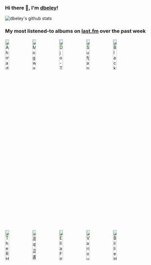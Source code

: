 ### Hi there 👋, I'm [dbeley](https://dbeley.ovh/en)!

![dbeley's github stats](https://github-readme-stats.vercel.app/api?username=dbeley)

### My most listened-to albums on [last.fm](https://www.last.fm/user/d_beley) over the past week

[<img src='https://lastfm.freetls.fastly.net/i/u/300x300/28bbf7dd157e437ac37bce1b8bc8dea9.jpg' width='16%' height='16%' alt='Ahmad Jamal - The Legendary Okeh & Epic Recordings'>](https://www.last.fm/music/ahmad%2bjamal/the%2blegendary%2bokeh%2b%2526%2bepic%2brecordings)&nbsp;
[<img src='https://lastfm.freetls.fastly.net/i/u/300x300/c343fafb09cd844e77487c136cf883ee.jpg' width='16%' height='16%' alt='Mogwai - Young Team'>](https://www.last.fm/music/mogwai/young%2bteam)&nbsp;
[<img src='https://lastfm.freetls.fastly.net/i/u/300x300/2cf6a0d70602994b899a805989c09620.jpg' width='16%' height='16%' alt='Djo - Twenty Twenty'>](https://www.last.fm/music/djo/twenty%2btwenty)&nbsp;
[<img src='https://lastfm.freetls.fastly.net/i/u/300x300/c04861341a86e2054772ba6783cb4ffc.png' width='16%' height='16%' alt='Sufjan Stevens - Javelin'>](https://www.last.fm/music/sufjan%2bstevens/javelin)&nbsp;
[<img src='https://lastfm.freetls.fastly.net/i/u/300x300/3332b3cee5de8598dbd080f8e2783f93.jpg' width='16%' height='16%' alt='Black Country, New Road - Ants From Up There'>](https://www.last.fm/music/black%2bcountry%252c%2bnew%2broad/ants%2bfrom%2bup%2bthere)&nbsp;
<br>
[<img src='https://lastfm.freetls.fastly.net/i/u/300x300/d2d96264d48d44f4a6157194e5a28570.jpg' width='16%' height='16%' alt='The RH Factor - Distractions'>](https://www.last.fm/music/the%2brh%2bfactor/distractions)&nbsp;
[<img src='https://lastfm.freetls.fastly.net/i/u/300x300/6f172e04bcc47fb3037c2adf2448476a.jpg' width='16%' height='16%' alt='高中正義 - An Insatiable High'>](https://www.last.fm/music/%25e9%25ab%2598%25e4%25b8%25ad%25e6%25ad%25a3%25e7%25be%25a9/an%2binsatiable%2bhigh)&nbsp;
[<img src='https://lastfm.freetls.fastly.net/i/u/300x300/fd43f06f84dab8b923600c1c5ed9f532.jpg' width='16%' height='16%' alt='Ella Fitzgerald - Ella Wishes You a Swinging Christmas'>](https://www.last.fm/music/ella%2bfitzgerald/ella%2bwishes%2byou%2ba%2bswinging%2bchristmas)&nbsp;
[<img src='https://lastfm.freetls.fastly.net/i/u/300x300/3f38f7b27ae0db97eb90e40ab0fe6968.jpg' width='16%' height='16%' alt='Various Artists - Tropicália: Ou Panis et Circenses'>](https://www.last.fm/music/various%2bartists/tropic%25c3%25a1lia%253a%2bou%2bpanis%2bet%2bcircenses)&nbsp;
[<img src='https://lastfm.freetls.fastly.net/i/u/300x300/b255eed8ebf17624b1c2e62431645bc3.jpg' width='16%' height='16%' alt='Billie Holiday - Body and Soul'>](https://www.last.fm/music/billie%2bholiday/body%2band%2bsoul)&nbsp;
<br>
